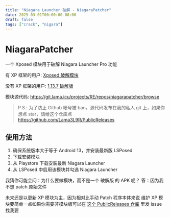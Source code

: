 ```yaml
---
title: "Niagara Launcher 破解 - NiagaraPatcher"
date: 2025-03-01T00:00:00-08:00
draft: false
tags: ["crack", "nigara"]
---
```


# NiagaraPatcher

一个 Xposed 模块用于破解 Niagara Launcher Pro 功能

有 XP 框架的用户: [Xposed 破解模块](https://t.me/ldsharepoint/36)

没有 XP 框架的用户: [1.13.7 破解版](https://t.me/ldsharepoint/37)

模块源代码: https://git.lama.icu/projects/RE/repos/niagarapatcher/browse

> P.S.: 为了防止 Github 帐号被 ban，源代码发布在我的私人 git 上，如果你想点 star，请给这个仓库点
> https://github.com/Lama3L9R/PublicReleases
  
## **__使用方法__**

1. 确保系统版本大于等于 Android 13，并安装最新版 LSPosed
2. 下载安装模块
3. 从 Playstore 下载安装最新 Niagara Launcher
4. 从 LSPosed 中启用该模块并勾选 Niagara Launcher

我猜你可能会问：为什么要做模块，而不是一个 破解版 的 APK 呢？
答：因为我不想 patch 原始文件

未来还是以更新 XP 模块为主，因为相对比手动 Patch 程序本体来说
维护 XP 模块要简单一点如果你需要非模块版可以在 [这个 PublicReleases 仓库](https://github.com/Lama3L9R/PublicReleases) 里发 issue 找我要
